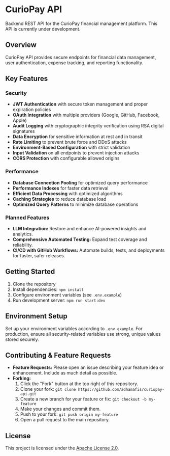 # CurioPay API

Backend REST API for the CurioPay financial management platform. This API is currently under development.

## Overview

CurioPay API provides secure endpoints for financial data management, user authentication, expense tracking, and reporting functionality.

## Key Features

### Security

- **JWT Authentication** with secure token management and proper expiration policies
- **OAuth Integration** with multiple providers (Google, GitHub, Facebook, Apple)
- **Audit Logging** with cryptographic integrity verification using RSA digital signatures
- **Data Encryption** for sensitive information at rest and in transit
- **Rate Limiting** to prevent brute force and DDoS attacks
- **Environment-Based Configuration** with strict validation
- **Input Validation** on all endpoints to prevent injection attacks
- **CORS Protection** with configurable allowed origins

### Performance

- **Database Connection Pooling** for optimized query performance
- **Performance Indexes** for faster data retrieval
- **Efficient Data Processing** with optimized algorithms
- **Caching Strategies** to reduce database load
- **Optimized Query Patterns** to minimize database operations

### Planned Features

- **LLM Integration:** Restore and enhance AI-powered insights and analytics.
- **Comprehensive Automated Testing:** Expand test coverage and reliability.
- **CI/CD with GitHub Workflows:** Automate builds, tests, and deployments for faster, safer releases.

## Getting Started

1. Clone the repository
2. Install dependencies: `npm install`
3. Configure environment variables (see `.env.example`)
4. Run development server: `npm run start:dev`

## Environment Setup

Set up your environment variables according to `.env.example`. For production, ensure all security-related variables use strong, unique values stored securely.

## Contributing & Feature Requests

- **Feature Requests:** Please open an issue describing your feature idea or enhancement. Include as much detail as possible.
- **Forking:**
  1. Click the "Fork" button at the top right of this repository.
  2. Clone your fork: `git clone https://github.com/adhamafis/curiopay-api.git`
  3. Create a new branch for your feature or fix: `git checkout -b my-feature`
  4. Make your changes and commit them.
  5. Push to your fork: `git push origin my-feature`
  6. Open a pull request to the main repository.

## License
This project is licensed under the [Apache License 2.0](LICENSE).
